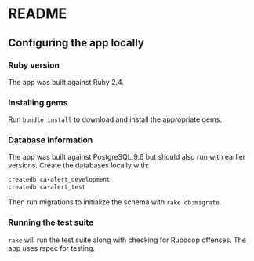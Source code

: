 # README

## Configuring the app locally

### Ruby version

The app was built against Ruby 2.4.

### Installing gems

Run `bundle install` to download and install the appropriate gems.

### Database information

The app was built against PostgreSQL 9.6 but should also run with earlier versions. Create the databases locally with:

```ruby
createdb ca-alert_development
createdb ca-alert_test
```

Then run migrations to initialize the schema with `rake db:migrate`.

### Running the test suite

`rake` will run the test suite along with checking for Rubocop offenses. The app uses rspec for testing.
